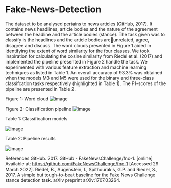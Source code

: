 # Fake-News-Detection
The dataset to be analysed pertains to news articles (GitHub, 2017). It contains news headlines, article bodies and the nature of the agreement between the headline and the article bodies (stance). The task given was to classify is the headlines and the article bodies areunrelated, agree, disagree and discuss. The word clouds presented in Figure 1 aided in identifying the extent of word similarity for the four classes.
We took inspiration for calculating the cosine similarity from Riedel et al. (2017) and implemented the pipeline presented in Figure 2 handle the task. We experimented with various feature extraction and machine learning techniques as listed in Table 1. An overall accuracy of 93.3% was obtained when the models M3 and M5 were used for the binary and three-class classifcation tasks respectively (highlighted in Table 1). The F1-scores of the pipeline are presented in Table 2.

Figure 1: Word cloud
![image](https://user-images.githubusercontent.com/105256866/190878116-c5f7f61b-56b6-4a6a-b3a5-055ce523f1ce.png)

Figure 2: Classification pipeline
![image](https://user-images.githubusercontent.com/105256866/190878134-7c1842a3-bbd6-4b38-8d8c-bb4bff2b462e.png)

Table 1: Classification models

![image](https://user-images.githubusercontent.com/105256866/190877982-b6547e30-c0e3-48eb-9682-2b5b90b3a948.png)

Table 2: Pipeline results

![image](https://user-images.githubusercontent.com/105256866/190878036-a1b87e6c-f949-4e25-910b-ea9158a40fab.png)


References
GitHub. 2017. GitHub - FakeNewsChallenge/fnc-1. [online] Available at: <https://github.com/FakeNewsChallenge/fnc-1> [Accessed 29 March 2022].
Riedel, B., Augenstein, I., Spithourakis, G.P. and Riedel, S., 2017. A simple but tough-to-beat baseline for the Fake News Challenge stance detection task. arXiv preprint arXiv:1707.03264.


